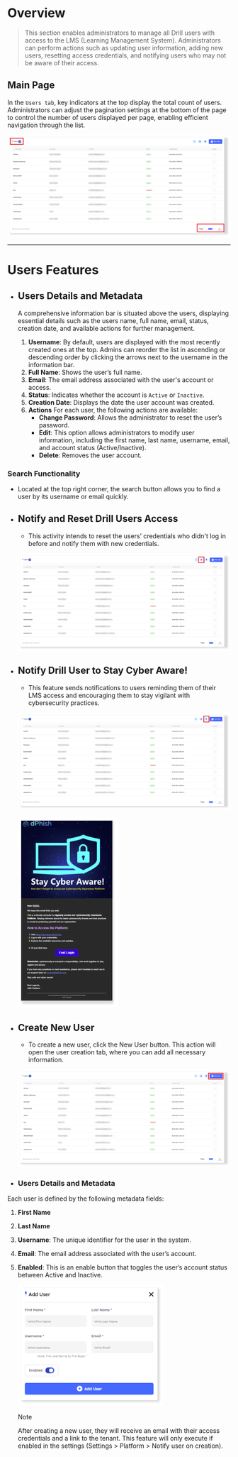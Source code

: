 # Overview
> This section enables administrators to manage all Drill users with access to the LMS (Learning Management System). Administrators can perform actions such as updating user information, adding new users, resetting access credentials, and notifying users who may not be aware of their access.

## Main Page

In the `Users tab`, key indicators at the top display the total count of users. Administrators can adjust the pagination settings at the bottom of the page to control the number of users displayed per page, enabling efficient navigation through the list.

![Drill-Phish users main!](../../assets/drill/users/main.png "Drill-Phish users main")

---

# Users Features

- ## Users Details and Metadata

    A comprehensive information bar is situated above the users, displaying essential details such as the users name, full name, email, status, creation date, and available actions for further management.

    1. **Username**: By default, users are displayed with the most recently created ones at the top. Admins can reorder the list in ascending or descending order by clicking the arrows next to the username in the information bar.
    2. **Full Name**: Shows the user’s full name.
    3. **Email**: The email address associated with the user's account or access.
    4. **Status**: Indicates whether the account is `Active` or `Inactive`.
    5. **Creation Date**: Displays the date the user account was created.
    6. **Actions**
        For each user, the following actions are available:
        - **Change Password**: Allows the administrator to reset the user’s password.
        - **Edit**: This option allows administrators to modify user information, including the first name, last name, username, email, and account status (Active/Inactive).
        - **Delete**: Removes the user account.

### Search Functionality

- Located at the top right corner, the search button allows you to find a user by its username or email quickly.

- ## Notify and Reset Drill Users Access

    - This activity intends to reset the users’ credentials who didn't log in before and notify them with new credentials. 

    ![Drill-Phish users notify and reset access button!](../../assets/drill/users/notify_reset_drill_user_access_button.png "Drill-Phish users notify and reset access button")
    
- ## Notify Drill User to Stay Cyber Aware! 

    - This feature sends notifications to users reminding them of their LMS access and encouraging them to stay vigilant with cybersecurity practices.

    ![Drill-Phish users notify cyber aware button!](../../assets/drill/users/notify_drill_user_aware_button.png "Drill-Phish users notify cyber aware button")

    ![Drill-Phish users notify cyber aware email!](../../assets/drill/users/notify_user_aware_email.png "Drill-Phish users notify cyber aware email")

- ## Create New User 

    - To create a new user, click the New User button. This action will open the user creation tab, where you can add all necessary information.

    ![Drill-Phish users new button!](../../assets/drill/users/new_user_button.png "Drill-Phish users new button")

- ### Users Details and Metadata

Each user is defined by the following metadata fields:

1. **First Name**
2. **Last Name**
3. **Username**: The unique identifier for the user in the system.
4. **Email**: The email address associated with the user’s account.
5. **Enabled**: This is an enable button that toggles the user’s account status between Active and Inactive.

    ![Drill-Phish users new configurations!](../../assets/drill/users/new_user_configurations.png "Drill-Phish users new configurations")

    > [!NOTE]
    > After creating a new user, they will receive an email with their access credentials and a link to the tenant. This feature will only execute if enabled in the settings (Settings > Platform > Notify user on creation).